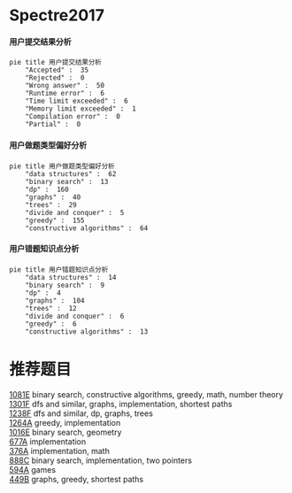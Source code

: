 # Spectre2017

<!-- tabs:start -->



#### **用户提交结果分析**

```mermaid
pie title 用户提交结果分析
    "Accepted" :  35
    "Rejected" :  0
    "Wrong answer" :  50
    "Runtime error" :  6
    "Time limit exceeded" :  6
    "Memory limit exceeded" :  1
    "Compilation error" :  0
    "Partial" :  0
```

#### **用户做题类型偏好分析**

```mermaid
pie title 用户做题类型偏好分析
    "data structures" :  62
    "binary search" :  13
    "dp" :  160
    "graphs" :  40
    "trees" :  29
    "divide and conquer" :  5
    "greedy" :  155
    "constructive algorithms" :  64
```
#### **用户错题知识点分析**

```mermaid
pie title 用户错题知识点分析
    "data structures" :  14
    "binary search" :  9
    "dp" :  4
    "graphs" :  104
    "trees" :  12
    "divide and conquer" :  6
    "greedy" :  6
    "constructive algorithms" :  13
```



<!-- tabs:end -->
# 推荐题目
[1081E](https://codeforces.com/contest/1081/problem/E)		binary search,
                        constructive algorithms,
                        greedy,
                        math,
                        number theory		  
[1301F](https://codeforces.com/contest/1301/problem/F)		dfs and similar,
                        graphs,
                        implementation,
                        shortest paths		  
[1238F](https://codeforces.com/contest/1238/problem/F)		dfs and similar,
                        dp,
                        graphs,
                        trees		  
[1264A](https://codeforces.com/contest/1264/problem/A)		greedy,
                        implementation		  
[1016E](https://codeforces.com/contest/1016/problem/E)		binary search,
                        geometry		  
[677A](https://codeforces.com/contest/677/problem/A)		implementation		  
[376A](https://codeforces.com/contest/376/problem/A)		implementation,
                        math		  
[888C](https://codeforces.com/contest/888/problem/C)		binary search,
                        implementation,
                        two pointers		  
[594A](https://codeforces.com/contest/594/problem/A)		games		  
[449B](https://codeforces.com/contest/449/problem/B)		graphs,
                        greedy,
                        shortest paths		  
